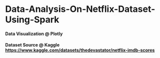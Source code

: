 # Data-Analysis-On-Netflix-Dataset-Using-Spark

#### Data Visualization @ Plotly
#### Dataset Source @ Kaggle https://www.kaggle.com/datasets/thedevastator/netflix-imdb-scores
